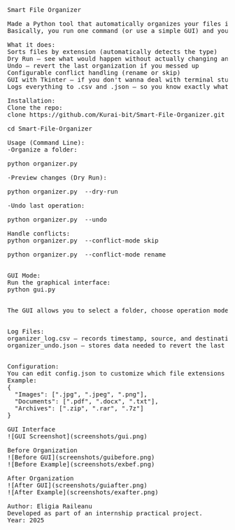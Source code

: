 <pre>
Smart File Organizer

Made a Python tool that automatically organizes your files into folders like Images, Documents, Archives, etc.
Basically, you run one command (or use a simple GUI) and your files are sorted.

What it does:
Sorts files by extension (automatically detects the type)
Dry Run — see what would happen without actually changing anything
Undo — revert the last organization if you messed up
Configurable conflict handling (rename or skip)
GUI with Tkinter — if you don't wanna deal with terminal stuff
Logs everything to .csv and .json — so you know exactly what got moved

Installation:
Clone the repo:
clone https://github.com/Kurai-bit/Smart-File-Organizer.git

cd Smart-File-Organizer

Usage (Command Line):
-Organize a folder:

python organizer.py <path_to_folder>

-Preview changes (Dry Run):

python organizer.py <path_to_folder> --dry-run

-Undo last operation:

python organizer.py <path_to_folder> --undo

Handle conflicts:
python organizer.py <path_to_folder> --conflict-mode skip

python organizer.py <path_to_folder> --conflict-mode rename


GUI Mode:
Run the graphical interface:
python gui.py


The GUI allows you to select a folder, choose operation mode (Normal / Dry Run / Undo), run organization visually and view logs in real time.


Log Files:
organizer_log.csv — records timestamp, source, and destination for each move
organizer_undo.json — stores data needed to revert the last operation


Configuration:
You can edit config.json to customize which file extensions belong to each category.
Example:
{
  "Images": [".jpg", ".jpeg", ".png"],
  "Documents": [".pdf", ".docx", ".txt"],
  "Archives": [".zip", ".rar", ".7z"]
}

GUI Interface
![GUI Screenshot](screenshots/gui.png)

Before Organization
![Before GUI](screenshots/guibefore.png)
![Before Example](screenshots/exbef.png)

After Organization
![After GUI](screenshots/guiafter.png)
![After Example](screenshots/exafter.png)

Author: Eligia Raileanu
Developed as part of an internship practical project.
Year: 2025
</pre>
